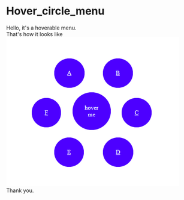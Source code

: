 # Hover_circle_menu

Hello, it's a hoverable menu. <br>
That's how it looks like <br>
<img src="Hovered menu.png"> <br>
Thank you. <br>

